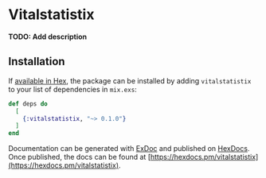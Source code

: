 # Vitalstatistix

**TODO: Add description**

## Installation

If [available in Hex](https://hex.pm/docs/publish), the package can be installed
by adding `vitalstatistix` to your list of dependencies in `mix.exs`:

```elixir
def deps do
  [
    {:vitalstatistix, "~> 0.1.0"}
  ]
end
```

Documentation can be generated with [ExDoc](https://github.com/elixir-lang/ex_doc)
and published on [HexDocs](https://hexdocs.pm). Once published, the docs can
be found at [https://hexdocs.pm/vitalstatistix](https://hexdocs.pm/vitalstatistix).

